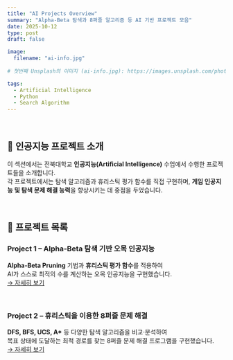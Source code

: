 ```yaml
---
title: "AI Projects Overview"
summary: "Alpha-Beta 탐색과 8퍼즐 알고리즘 등 AI 기반 프로젝트 모음"
date: 2025-10-12
type: post
draft: false

image:
  filename: "ai-info.jpg"
     
# 첫번째 Unsplash의 이미지 (ai-info.jpg): https://images.unsplash.com/photo-1674027444485-cec3da58eef4?ixlib=rb-4.1.0&ixid=M3wxMjA3fDB8MHxwaG90by1wYWdlfHx8fGVufDB8fHx8fA%3D%3D&auto=format&fit=crop&q=80&w=1332

tags:
  - Artificial Intelligence
  - Python
  - Search Algorithm
---
```

<br>

## 🧠 인공지능 프로젝트 소개
이 섹션에서는 전북대학교 **인공지능(Artificial Intelligence)** 수업에서 수행한 프로젝트들을 소개합니다.  
각 프로젝트에서는 탐색 알고리즘과 휴리스틱 평가 함수를 직접 구현하며, **게임 인공지능 및 탐색 문제 해결 능력**을 향상시키는 데 중점을 두었습니다.

<br>

## 📂 프로젝트 목록

### **Project 1 – Alpha-Beta 탐색 기반 오목 인공지능**
**Alpha-Beta Pruning** 기법과 **휴리스틱 평가 함수**를 적용하여  
AI가 스스로 최적의 수를 계산하는 오목 인공지능을 구현했습니다.  
[→ 자세히 보기](../ai_project1/)

<br>

### **Project 2 – 휴리스틱을 이용한 8퍼즐 문제 해결**
**DFS, BFS, UCS, A\*** 등 다양한 탐색 알고리즘을 비교·분석하여  
목표 상태에 도달하는 최적 경로를 찾는 8퍼즐 문제 해결 프로그램을 구현했습니다.  
[→ 자세히 보기](../ai_project2/)

<br>
